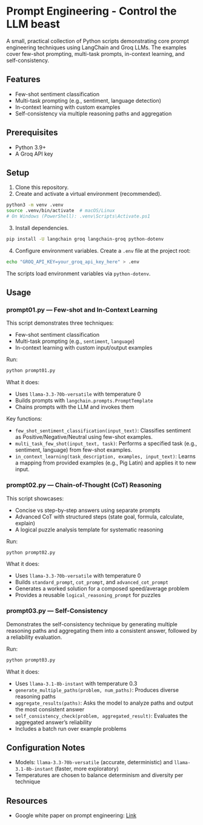 # Prompt Engineering - Control the LLM beast

A small, practical collection of Python scripts demonstrating core prompt engineering techniques using LangChain and Groq LLMs. The examples cover few-shot prompting, multi-task prompts, in-context learning, and self-consistency.

## Features

- Few-shot sentiment classification
- Multi-task prompting (e.g., sentiment, language detection)
- In-context learning with custom examples
- Self-consistency via multiple reasoning paths and aggregation

## Prerequisites

- Python 3.9+
- A Groq API key

## Setup

1. Clone this repository.
2. Create and activate a virtual environment (recommended).

```bash
python3 -m venv .venv
source .venv/bin/activate  # macOS/Linux
# On Windows (PowerShell): .venv\Scripts\Activate.ps1
```

3. Install dependencies.

```bash
pip install -U langchain groq langchain-groq python-dotenv
```

4. Configure environment variables. Create a `.env` file at the project root:

```bash
echo "GROQ_API_KEY=your_groq_api_key_here" > .env
```

The scripts load environment variables via `python-dotenv`.

## Usage

### prompt01.py — Few-shot and In-Context Learning

This script demonstrates three techniques:

- Few-shot sentiment classification
- Multi-task prompting (e.g., `sentiment`, `language`)
- In-context learning with custom input/output examples

Run:

```bash
python prompt01.py
```

What it does:

- Uses `llama-3.3-70b-versatile` with temperature 0
- Builds prompts with `langchain.prompts.PromptTemplate`
- Chains prompts with the LLM and invokes them

Key functions:

- `few_shot_sentiment_classification(input_text)`: Classifies sentiment as Positive/Negative/Neutral using few-shot examples.
- `multi_task_few_shot(input_text, task)`: Performs a specified task (e.g., sentiment, language) from few-shot examples.
- `in_context_learning(task_description, examples, input_text)`: Learns a mapping from provided examples (e.g., Pig Latin) and applies it to new input.

### prompt02.py — Chain-of-Thought (CoT) Reasoning

This script showcases:

- Concise vs step-by-step answers using separate prompts
- Advanced CoT with structured steps (state goal, formula, calculate, explain)
- A logical puzzle analysis template for systematic reasoning

Run:

```bash
python prompt02.py
```

What it does:

- Uses `llama-3.3-70b-versatile` with temperature 0
- Builds `standard_prompt`, `cot_prompt`, and `advanced_cot_prompt`
- Generates a worked solution for a composed speed/average problem
- Provides a reusable `logical_reasoning_prompt` for puzzles

### prompt03.py — Self-Consistency

Demonstrates the self-consistency technique by generating multiple reasoning paths and aggregating them into a consistent answer, followed by a reliability evaluation.

Run:

```bash
python prompt03.py
```

What it does:

- Uses `llama-3.1-8b-instant` with temperature 0.3
- `generate_multiple_paths(problem, num_paths)`: Produces diverse reasoning paths
- `aggregate_results(paths)`: Asks the model to analyze paths and output the most consistent answer
- `self_consistency_check(problem, aggregated_result)`: Evaluates the aggregated answer’s reliability
- Includes a batch run over example problems

## Configuration Notes

- Models: `llama-3.3-70b-versatile` (accurate, deterministic) and `llama-3.1-8b-instant` (faster, more exploratory)
- Temperatures are chosen to balance determinism and diversity per technique

## Resources

- Google white paper on prompt engineering: [Link](https://drive.google.com/file/d/1AbaBYbEa_EbPelsT40-vj64L-2IwUJHy/view)
